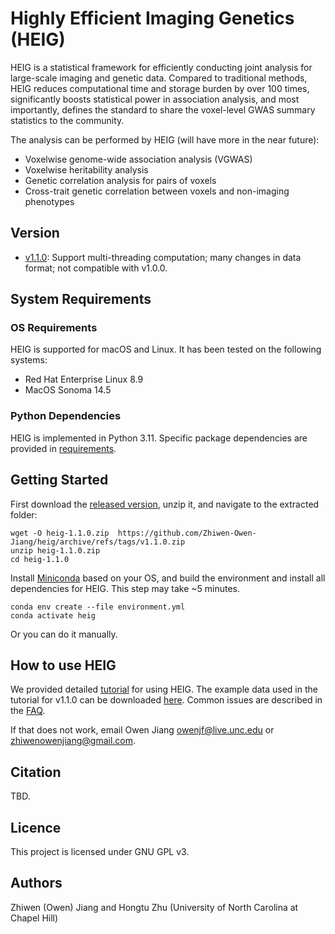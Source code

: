 # Highly Efficient Imaging Genetics (HEIG)
HEIG is a statistical framework for efficiently conducting joint analysis for large-scale imaging and genetic data. Compared to traditional methods, HEIG reduces computational time and storage burden by over 100 times, significantly boosts statistical power in association analysis, and most importantly, defines the standard to share the voxel-level GWAS summary statistics to the community. 

The analysis can be performed by HEIG (will have more in the near future):
- Voxelwise genome-wide association analysis (VGWAS)
- Voxelwise heritability analysis
- Genetic correlation analysis for pairs of voxels
- Cross-trait genetic correlation between voxels and non-imaging phenotypes

## Version
- [v1.1.0](https://github.com/Zhiwen-Owen-Jiang/heig/releases/tag/v1.1.0): Support multi-threading computation; many changes in data format; not compatible with v1.0.0.

## System Requirements
### OS Requirements
HEIG is supported for macOS and Linux. It has been tested on the following systems:
- Red Hat Enterprise Linux 8.9
- MacOS Sonoma 14.5

### Python Dependencies
HEIG is implemented in Python 3.11. Specific package dependencies are provided in [requirements](https://github.com/Zhiwen-Owen-Jiang/heig/blob/pub/requirements.txt).

## Getting Started
First download the [released version](https://github.com/Zhiwen-Owen-Jiang/heig/releases/tag/v1.1.0), unzip it, and navigate to the extracted folder:
```
wget -O heig-1.1.0.zip  https://github.com/Zhiwen-Owen-Jiang/heig/archive/refs/tags/v1.1.0.zip
unzip heig-1.1.0.zip
cd heig-1.1.0
```
Install [Miniconda](https://docs.anaconda.com/free/miniconda/miniconda-install/) based on your OS, and build the environment and install all dependencies for HEIG. This step may take ~5 minutes.
```
conda env create --file environment.yml
conda activate heig
```
Or you can do it manually. 

## How to use HEIG
We provided detailed [tutorial](https://github.com/Zhiwen-Owen-Jiang/heig/wiki) for using HEIG. The example data used in the tutorial for v1.1.0 can be downloaded [here](https://zenodo.org/records/13770930). Common issues are described in the [FAQ](https://github.com/Zhiwen-Owen-Jiang/heig/wiki/FAQ).

If that does not work, email Owen Jiang <owenjf@live.unc.edu> or <zhiwenowenjiang@gmail.com>.

## Citation
TBD.

## Licence
This project is licensed under GNU GPL v3.

## Authors
Zhiwen (Owen) Jiang and Hongtu Zhu (University of North Carolina at Chapel Hill)
